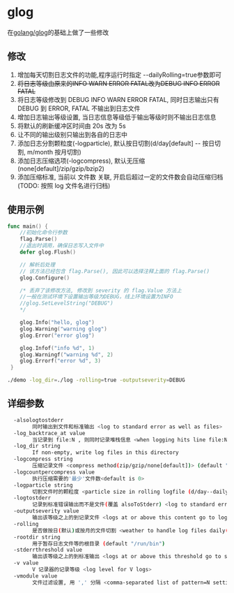 glog
====

在[golang/glog](https://github.com/golang/glog)的基础上做了一些修改

## 修改

1. 增加每天切割日志文件的功能,程序运行时指定 --dailyRolling=true参数即可
2. ~~将日志等级由原来的INFO WARN ERROR FATAL改为DEBUG INFO ERROR FATAL~~
2. 将日志等级修改到 DEBUG INFO WARN ERROR FATAL, 同时日志输出只有 DEBUG 到 ERROR, FATAL 不输出到日志文件
3. 增加日志输出等级设置, 当日志信息等级低于输出等级时则不输出日志信息
4. 将默认的刷新缓冲区时间由 20s 改为 5s
5. 让不同的输出级别只输出到各自的日志中
6. 添加日志分割颗粒度(-logparticle), 默认按日切割(d/day[default] -- 按日切割, m/month 按月切割)
7. 添加日志压缩选项(-logcompress), 默认无压缩(none[default]/zip/gzip/bzip2)
8. 添加压缩标准, 当前以 文件数 关联, 开启后超过一定的文件数会自动压缩归档(TODO: 按照 log 文件名进行归档)

## 使用示例

```go
func main() {
    //初始化命令行参数
    flag.Parse()
    //退出时调用，确保日志写入文件中
    defer glog.Flush()

    // 解析后处理
    // 该方法已经包含 flag.Parse(), 因此可以选择注释上面的 flag.Parse()
    glog.Configure()

    /* 丢弃了该修改方法, 修改到 severity 的 flag.Value 方法上
    //一般在测试环境下设置输出等级为DEBUG，线上环境设置为INFO
    //glog.SetLevelString("DEBUG")
    */

    glog.Info("hello, glog")
    glog.Warning("warning glog")
    glog.Error("error glog")

    glog.Infof("info %d", 1)
    glog.Warningf("warning %d", 2)
    glog.Errorf("error %d", 3)
 }

```

```bash
./demo -log_dir=./log -rolling=true -outputseverity=DEBUG
```

## 详细参数

```bash
  -alsologtostderr
    	同时输出到文件和标准输出 <log to standard error as well as files>
  -log_backtrace_at value
    	当记录到 file:N , 则同时记录堆栈信息 <when logging hits line file:N, emit a stack trace>
  -log_dir string
    	If non-empty, write log files in this directory
  -logcompress string
    	压缩记录文件 <compress method(zip/gzip/none[default])> (default "none")
  -logcountpercompress value
        执行压缩需要的'最少'文件数<default is 0>
  -logparticle string
    	切割文件时的颗粒度 <particle size in rolling logfile (d/day--daily[default], m/month--monthly)> (default "d")
  -logtostderr
    	记录到标准错误输出而不是文件(覆盖 alsoToStderr) <log to standard error instead of files(cover alsoToStderr)>
  -outputseverity value
    	输出该等级之上的到记录文件 <logs at or above this content go to log file>
  -rolling
    	是否做按日(默认)或按月的文件切割 <weather to handle log files daily(default) or monthly>
  -rootdir string
    	用于暂存日志文件等的根目录 (default "/run/bin")
  -stderrthreshold value
    	输出该等级之上的到标准输出 <logs at or above this threshold go to stderr>
  -v value
    	V 记录器的记录等级 <log level for V logs>
  -vmodule value
    	文件过滤设置, 用 ',' 分隔 <comma-separated list of pattern=N settings for file-filtered logging>
```
